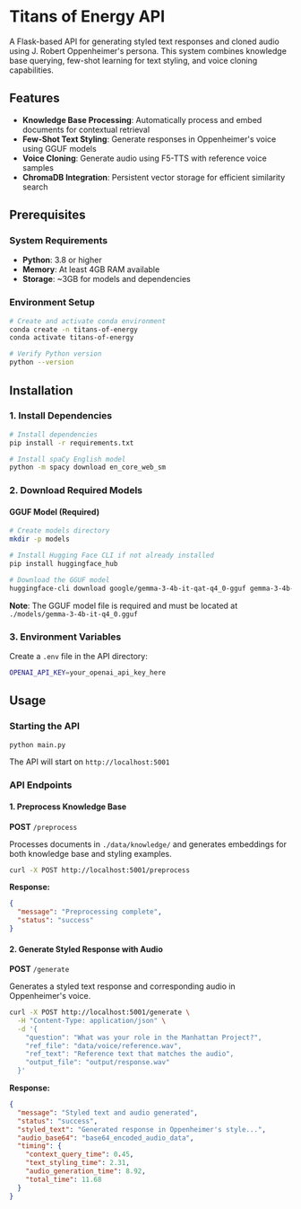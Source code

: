 # Titans of Energy API

A Flask-based API for generating styled text responses and cloned audio using J. Robert Oppenheimer's persona. This system combines knowledge base querying, few-shot learning for text styling, and voice cloning capabilities.

## Features

- **Knowledge Base Processing**: Automatically process and embed documents for contextual retrieval
- **Few-Shot Text Styling**: Generate responses in Oppenheimer's voice using GGUF models
- **Voice Cloning**: Generate audio using F5-TTS with reference voice samples
- **ChromaDB Integration**: Persistent vector storage for efficient similarity search

## Prerequisites

### System Requirements

- **Python**: 3.8 or higher
- **Memory**: At least 4GB RAM available
- **Storage**: ~3GB for models and dependencies

### Environment Setup

```bash
# Create and activate conda environment
conda create -n titans-of-energy
conda activate titans-of-energy

# Verify Python version
python --version
```

## Installation

### 1. Install Dependencies

```bash
# Install dependencies
pip install -r requirements.txt

# Install spaCy English model
python -m spacy download en_core_web_sm
```

### 2. Download Required Models

#### GGUF Model (Required)

```bash
# Create models directory
mkdir -p models

# Install Hugging Face CLI if not already installed
pip install huggingface_hub

# Download the GGUF model
huggingface-cli download google/gemma-3-4b-it-qat-q4_0-gguf gemma-3-4b-it-q4_0.gguf --local-dir ./models
```

**Note**: The GGUF model file is required and must be located at `./models/gemma-3-4b-it-q4_0.gguf`

### 3. Environment Variables

Create a `.env` file in the API directory:

```bash
OPENAI_API_KEY=your_openai_api_key_here
```

## Usage

### Starting the API

```bash
python main.py
```

The API will start on `http://localhost:5001`

### API Endpoints

#### 1. Preprocess Knowledge Base

**POST** `/preprocess`

Processes documents in `./data/knowledge/` and generates embeddings for both knowledge base and styling examples.

```bash
curl -X POST http://localhost:5001/preprocess
```

**Response:**

```json
{
  "message": "Preprocessing complete",
  "status": "success"
}
```

#### 2. Generate Styled Response with Audio

**POST** `/generate`

Generates a styled text response and corresponding audio in Oppenheimer's voice.

```bash
curl -X POST http://localhost:5001/generate \
  -H "Content-Type: application/json" \
  -d '{
    "question": "What was your role in the Manhattan Project?",
    "ref_file": "data/voice/reference.wav",
    "ref_text": "Reference text that matches the audio",
    "output_file": "output/response.wav"
  }'
```

**Response:**

```json
{
  "message": "Styled text and audio generated",
  "status": "success",
  "styled_text": "Generated response in Oppenheimer's style...",
  "audio_base64": "base64_encoded_audio_data",
  "timing": {
    "context_query_time": 0.45,
    "text_styling_time": 2.31,
    "audio_generation_time": 8.92,
    "total_time": 11.68
  }
}
```
